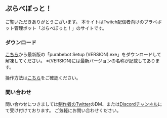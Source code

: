## ぷらべぼっと！

ご覧いただきありがとうございます。
本サイトはTwitch配信者向けのプラベボット管理ボット「ぷらべぼっと！」のサイトです。

### ダウンロード

[こちら](https://github.com/johngori/purabebot/releases)から最新版の「purabebot Setup (VERSION).exe」をダウンロードして解凍してください。
  ※(VERSION)には最新バージョンの名称が記載してあります。

操作方法は[こちら](https://johngori.github.io/purabebot/manual)をご確認ください。

### 問い合わせ
問い合わせにつきましては[制作者のTwitter](https://twitter.com/johngori4)のDM、または[Discordチャンネル](https://discord.gg/vjHZcUDFcY)にて受け付けております。
ご気軽にお問い合わせください。
